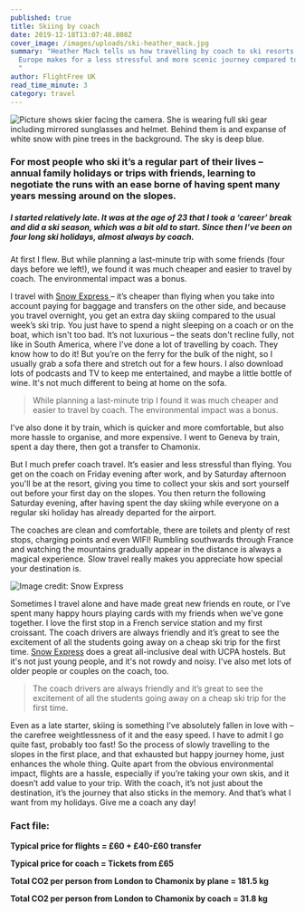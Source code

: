 ```yaml
---
published: true
title: Skiing by coach
date: 2019-12-18T13:07:48.808Z
cover_image: /images/uploads/ski-heather_mack.jpg
summary: "Heather Mack tells us how travelling by coach to ski resorts across
  Europe makes for a less stressful and more scenic journey compared to flying.
  "
author: FlightFree UK
read_time_minute: 3
category: travel
---
```

![Picture shows skier facing the camera. She is wearing full ski gear including mirrored sunglasses and helmet. Behind them is and expanse of white snow with pine trees in the background. The sky is deep blue. ](/images/uploads/heather_mack_ski.jpeg "Heather Mack on the slopes")

### For most people who ski it’s a regular part of their lives – annual family holidays or trips with friends, learning to negotiate the runs with an ease borne of having spent many years messing around on the slopes.

##### I started relatively late. It was at the age of 23 that I took a ‘career’ break and did a ski season, which was a bit old to start. Since then I’ve been on four long ski holidays, almost always by coach.

At first I flew. But while planning a last-minute trip with some friends (four days before we left!), we found it was much cheaper and easier to travel by coach. The environmental impact was a bonus.

I travel with [Snow Express ](https://www.snowexpress.co.uk/home)– it’s cheaper than flying when you take into account paying for baggage and transfers on the other side, and because you travel overnight, you get an extra day skiing compared to the usual week’s ski trip. You just have to spend a night sleeping on a coach or on the boat, which isn't too bad. It’s not luxurious – the seats don't recline fully, not like in South America, where I've done a lot of travelling by coach. They know how to do it! But you’re on the ferry for the bulk of the night, so I usually grab a sofa there and stretch out for a few hours. I also download lots of podcasts and TV to keep me entertained, and maybe a little bottle of wine. It's not much different to being at home on the sofa.

> While planning a last-minute trip I found it was much cheaper and easier to travel by coach. The environmental impact was a bonus.

I've also done it by train, which is quicker and more comfortable, but also more hassle to organise, and more expensive. I went to Geneva by train, spent a day there, then got a transfer to Chamonix.

But I much prefer coach travel. It’s easier and less stressful than flying. You get on the coach on Friday evening after work, and by Saturday afternoon you'll be at the resort, giving you time to collect your skis and sort yourself out before your first day on the slopes. You then return the following Saturday evening, after having spent the day skiing while everyone on a regular ski holiday has already departed for the airport. 

The coaches are clean and comfortable, there are toilets and plenty of rest stops, charging points and even WIFI! Rumbling southwards through France and watching the mountains gradually appear in the distance is always a magical experience. Slow travel really makes you appreciate how special your destination is. 

![](/images/uploads/snow-express-ski-coach.jpg "Image credit: Snow Express ")

Sometimes I travel alone and have made great new friends en route, or I’ve spent many happy hours playing cards with my friends when we've gone together. I love the first stop in a French service station and my first croissant. The coach drivers are always friendly and it’s great to see the excitement of all the students going away on a cheap ski trip for the first time. [Snow Express](https://www.snowexpress.co.uk/home) does a great all-inclusive deal with UCPA hostels. But it's not just young people, and it's not rowdy and noisy. I've also met lots of older people or couples on the coach, too.

> The coach drivers are always friendly and it’s great to see the excitement of all the students going away on a cheap ski trip for the first time.

Even as a late starter, skiing is something I’ve absolutely fallen in love with – the carefree weightlessness of it and the easy speed. I have to admit I go quite fast, probably too fast! So the process of slowly travelling to the slopes in the first place, and that exhausted but happy journey home, just enhances the whole thing. Quite apart from the obvious environmental impact, flights are a hassle, especially if you’re taking your own skis, and it doesn’t add value to your trip. With the coach, it’s not just about the destination, it’s the journey that also sticks in the memory. And that’s what I want from my holidays. Give me a coach any day!

### Fact file:

**Typical price for flights = £60 + £40-£60 transfer**

**Typical price for coach = Tickets from £65**

**Total CO2 per person from London to Chamonix by plane = 181.5 kg**

**Total CO2 per person from London to Chamonix by coach = 31.8 kg**